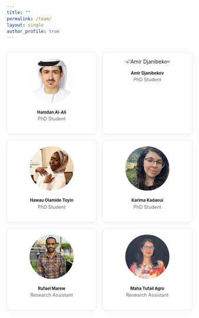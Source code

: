 ```yaml
---
title: ""
permalink: /team/
layout: single
author_profile: true
---
```


<div class="team-grid">

  <div class="team-member">
    <img src="/assets/images/hamdan.jpg" alt="Hamdan Al-Ali">
    <h2>Hamdan Al-Ali</h2>
    <p>PhD Student</p>
    <div class="team-links">
      <a href="https://www.linkedin.com/in/hamdan-hamid-al-ali/" title="LinkedIn" target="_blank" class="fab fa-fw fa-linkedin"  style="color: #0A66C2;"></a>
      <a href="https://www.7amdan.ae/" title="Homepage" target="_blank" class="fas fa-fw fa-home" style="color: Tomato;"></a>
    </div>
  </div>

   <div class="team-member">
    <img src="/assets/images/amir.png" alt="Amir Djanibekov">
    <h2>Amir Djanibekov</h2>
    <p>PhD Student</p>
    <div class="team-links">
      <a href="https://www.linkedin.com/in/amir-djanibekov/" title="LinkedIn" target="_blank" class="fab fa-fw fa-linkedin" style="color: #0A66C2;"></a>
      <a href="https://github.com/djanibekov" title="GitHub" target="_blank" class="fab fa-fw fa-github" style="color: Black;"></a>
      <a href="https://scholar.google.ae/citations?user=4NjyePEAAAAJ&hl=en" title="scholar" target="_blank" class="fa-brands fa-google-scholar" style="color: #4285F4;"></a>
    </div>
  </div>

   <div class="team-member">
    <img src="/assets/images/hawau.jpg" alt="Hawau Olamide Toyin">
    <h2>Hawau Olamide Toyin</h2>
    <p>PhD Student</p>
    <div class="team-links">
      <a href="https://linkedin.com/in/toyinhawau" title="LinkedIn" target="_blank" class="fab fa-fw fa-linkedin"  style="color: #0A66C2;"></a>
      <a href="https://github.com/theehawau" title="GitHub" target="_blank" class="fab fa-fw fa-github" style="color: Black;"></a>
      <a href="https://scholar.google.com/citations?user=JrSN5G0AAAAJ&hl=en" title="scholar" target="_blank" class="fa-brands fa-google-scholar" style="color: #4285F4;"></a>
    </div>
  </div>

  <div class="team-member">
    <img src="/assets/images/karima.png" alt="Karima Kadaoui">
    <h2>Karima Kadaoui</h2>
    <p>PhD Student</p>
    <div class="team-links">
      <a href="https://www.linkedin.com/in/karima-kadaoui-960923b7/" title="LinkedIn" target="_blank" class="fab fa-fw fa-linkedin"  style="color: #0A66C2;"></a>
      <a href="https://github.com/sqrk" title="GitHub" target="_blank" class="fab fa-fw fa-github" style="color: Black;"></a>
      <a href="https://scholar.google.com/citations?user=R1hg4LAAAAAJ" title="scholar" target="_blank" class="fa-brands fa-google-scholar" style="color: #4285F4;"></a>
    </div>
  </div>

   <div class="team-member">
    <img src="/assets/images/rufael.jpg" alt="Rufael Marew">
    <h2>Rufael Marew</h2>
    <p>Research Assistant</p>
    <div class="team-links">
      <a href="https://www.linkedin.com/in/rufael-marew/" title="LinkedIn" target="_blank" class="fab fa-fw fa-linkedin"  style="color: #0A66C2;"></a>
      <a href="https://github.com/rufaelfekadu" title="GitHub" target="_blank" class="fab fa-fw fa-github" style="color: Black;"></a>
      <a href="https://scholar.google.com/citations?user=h0eAwj8AAAAJ&hl=en" title="scholar" target="_blank" class="fa-brands fa-google-scholar" style="color: #4285F4;"></a>
    </div>
  </div>

  <div class="team-member">
    <img src="/assets/images/Maha.jpg" alt="Maha Agro">
    <h2>Maha Tufail Agro</h2>
    <p>Research Assistant</p>
    <div class="team-links">
      <a href="https://www.linkedin.com/in/maha-tufail-agro/" title="LinkedIn" target="_blank" class="fab fa-fw fa-linkedin"  style="color: #0A66C2;"></a>
      <a href="https://github.com/maha-tufail" title="GitHub" target="_blank" class="fab fa-fw fa-github" style="color: Black;"></a>
      <a href="https://scholar.google.com/citations?user=FXJzma8AAAAJ&hl=en" title="scholar" target="_blank" class="fa-brands fa-google-scholar" style="color: #4285F4;"></a>
      <a href="https://bsky.app/profile/mahaagro.bsky.social" title="scholar" target="_blank" class="fa-brands fa-bluesky" style="color: #4285F4;"></a>
    </div>
  </div>

</div>

<style>
.team-grid {
  display: grid;
  grid-template-columns: repeat(auto-fit, minmax(220px, 1fr));
  gap: 1rem;
  margin-top: 2rem;
  /*margin-right: 2rem;*/
}

.team-member {
  text-align: center;
  border: 1px solid #eee;
  border-radius: 12px;
  padding: 1rem;
  box-shadow: 0 2px 8px rgba(0,0,0,0.05);
  background: #fff;
  transition: transform 0.2s ease;
}

.team-member:hover {
  transform: translateY(-4px);
}

.team-member img {
  width: 120px;
  height: 120px;
  object-fit: cover;
  border-radius: 50%;
  margin-bottom: 0.5rem;
}

.team-member h2 {
  margin: 0.5rem 0 0.2rem;
  font-size: 0.7rem;
}

.team-member p {
  margin: 0;
  font-size: 0.8rem;
  color: #666;
}

.team-links a {
  margin: 0 0.4rem;
  font-size: 0.9rem;
  text-decoration: none;
}
</style>
